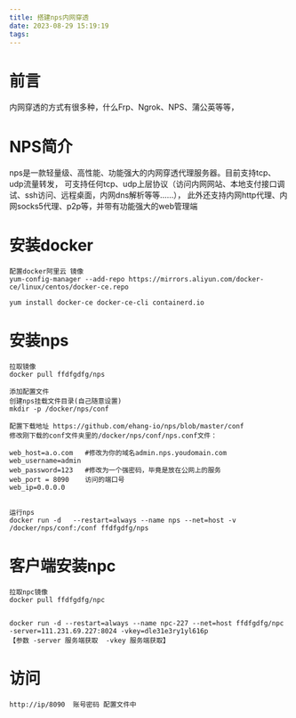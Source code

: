 ```yaml
---
title: 搭建nps内网穿透
date: 2023-08-29 15:19:19
tags:
---
```

# 前言
内网穿透的方式有很多种，什么Frp、Ngrok、NPS、蒲公英等等，


# NPS简介

nps是一款轻量级、高性能、功能强大的内网穿透代理服务器。目前支持tcp、udp流量转发，
可支持任何tcp、udp上层协议（访问内网网站、本地支付接口调试、ssh访问、远程桌面，内网dns解析等等……），
此外还支持内网http代理、内网socks5代理、p2p等，并带有功能强大的web管理端

# 安装docker

    配置docker阿里云 镜像
    yum-config-manager --add-repo https://mirrors.aliyun.com/docker-ce/linux/centos/docker-ce.repo
        
    yum install docker-ce docker-ce-cli containerd.io

# 安装nps

    拉取镜像
    docker pull ffdfgdfg/nps

    添加配置文件
    创建nps挂载文件目录(自己随意设置)
    mkdir -p /docker/nps/conf
    
    配置下载地址 https://github.com/ehang-io/nps/blob/master/conf
    修改刚下载的conf文件夹里的/docker/nps/conf/nps.conf文件：
    
    web_host=a.o.com   #修改为你的域名admin.nps.youdomain.com
    web_username=admin 
    web_password=123   #修改为一个强密码，毕竟是放在公网上的服务
    web_port = 8090    访问的端口号
    web_ip=0.0.0.0

    
    运行nps
    docker run -d   --restart=always --name nps --net=host -v /docker/nps/conf:/conf ffdfgdfg/nps


# 客户端安装npc
  
    拉取npc镜像
    docker pull ffdfgdfg/npc
    
    
    docker run -d --restart=always --name npc-227 --net=host ffdfgdfg/npc -server=111.231.69.227:8024 -vkey=dle31e3ry1yl616p
    【参数 -server 服务端获取  -vkey 服务端获取】 
    
    
# 访问
    
    http://ip/8090  账号密码 配置文件中   